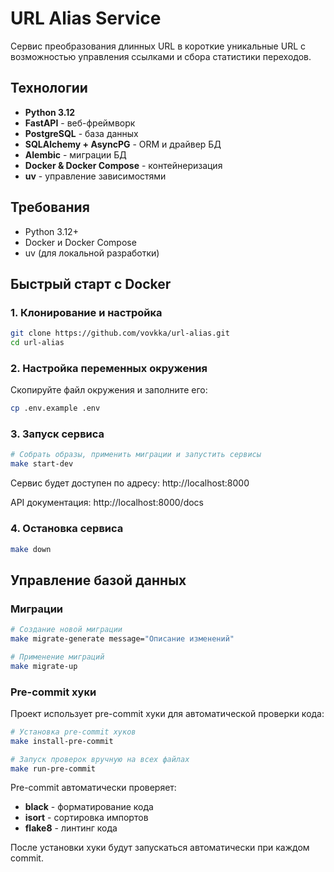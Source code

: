 # URL Alias Service

Сервис преобразования длинных URL в короткие уникальные URL с возможностью управления ссылками и сбора статистики переходов.

## Технологии

- **Python 3.12**
- **FastAPI** - веб-фреймворк
- **PostgreSQL** - база данных
- **SQLAlchemy + AsyncPG** - ORM и драйвер БД
- **Alembic** - миграции БД
- **Docker & Docker Compose** - контейнеризация
- **uv** - управление зависимостями

## Требования

- Python 3.12+
- Docker и Docker Compose
- uv (для локальной разработки)

## Быстрый старт с Docker

### 1. Клонирование и настройка

```bash
git clone https://github.com/vovkka/url-alias.git
cd url-alias
```

### 2. Настройка переменных окружения

Скопируйте файл окружения и заполните его:

```bash
cp .env.example .env
```

### 3. Запуск сервиса

```bash
# Собрать образы, применить миграции и запустить сервисы
make start-dev
```

Сервис будет доступен по адресу: http://localhost:8000

API документация: http://localhost:8000/docs

### 4. Остановка сервиса

```bash
make down
```

## Управление базой данных

### Миграции

```bash
# Создание новой миграции
make migrate-generate message="Описание изменений"

# Применение миграций
make migrate-up
```

### Pre-commit хуки

Проект использует pre-commit хуки для автоматической проверки кода:

```bash
# Установка pre-commit хуков
make install-pre-commit

# Запуск проверок вручную на всех файлах
make run-pre-commit
```

Pre-commit автоматически проверяет:
- **black** - форматирование кода 
- **isort** - сортировка импортов
- **flake8** - линтинг кода

После установки хуки будут запускаться автоматически при каждом commit.
